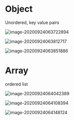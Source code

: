 # Object

Unordered, key value pairs

![image-20200924063722894](C:\Users\ASUS\AppData\Roaming\Typora\typora-user-images\image-20200924063722894.png)

![image-20200924063812717](C:\Users\ASUS\AppData\Roaming\Typora\typora-user-images\image-20200924063812717.png)

![image-20200924063851886](C:\Users\ASUS\AppData\Roaming\Typora\typora-user-images\image-20200924063851886.png)

# Array

ordered list

![image-20200924064042389](C:\Users\ASUS\AppData\Roaming\Typora\typora-user-images\image-20200924064042389.png)

![image-20200924064108394](C:\Users\ASUS\AppData\Roaming\Typora\typora-user-images\image-20200924064108394.png)

![image-20200924064148124](C:\Users\ASUS\AppData\Roaming\Typora\typora-user-images\image-20200924064148124.png)